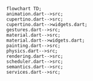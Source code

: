 <!---
Generated by https://github.com/polina-c/layerlens
-->

```mermaid
flowchart TD;
animation.dart-->src;
cupertino.dart-->src;
cupertino.dart-->widgets.dart;
gestures.dart-->src;
material.dart-->src;
material.dart-->widgets.dart;
painting.dart-->src;
physics.dart-->src;
rendering.dart-->src;
scheduler.dart-->src;
semantics.dart-->src;
services.dart-->src;
```

